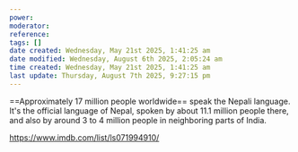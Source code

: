 ```yaml
---
power: 
moderator:
reference:
tags: []
date created: Wednesday, May 21st 2025, 1:41:25 am
date modified: Wednesday, August 6th 2025, 2:05:24 am
time created: Wednesday, May 21st 2025, 1:41:25 am
last update: Thursday, August 7th 2025, 9:27:15 pm
---
```

==Approximately 17 million people worldwide== speak the Nepali language.
It's the official language of Nepal, spoken by about 11.1 million people there, and also by around 3 to 4 million people in neighboring parts of India.

https://www.imdb.com/list/ls071994910/
